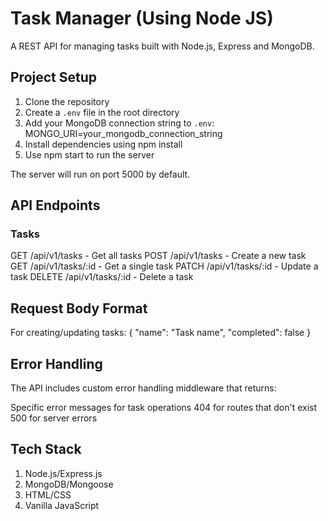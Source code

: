 # Task Manager (Using Node JS)

A REST API for managing tasks built with Node.js, Express and MongoDB.

## Project Setup

1. Clone the repository
2. Create a `.env` file in the root directory
3. Add your MongoDB connection string to `.env`: MONGO_URI=your_mongodb_connection_string
4. Install dependencies using npm install
5. Use npm start to run the server

The server will run on port 5000 by default.

## API Endpoints
### Tasks

GET /api/v1/tasks - Get all tasks
POST /api/v1/tasks - Create a new task
GET /api/v1/tasks/:id - Get a single task
PATCH /api/v1/tasks/:id - Update a task
DELETE /api/v1/tasks/:id - Delete a task

## Request Body Format

For creating/updating tasks: 
{
  "name": "Task name",
  "completed": false
}

## Error Handling

The API includes custom error handling middleware that returns:

Specific error messages for task operations
404 for routes that don't exist
500 for server errors

## Tech Stack

1. Node.js/Express.js
2. MongoDB/Mongoose
3. HTML/CSS
4. Vanilla JavaScript
